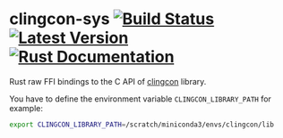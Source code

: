 # clingcon-sys [![Build Status](https://github.com/potassco/clingcon-theory-rs/workflows/CI%20tests/badge.svg)](https://github.com/potassco/clingcon-theory-rs)[![Latest Version](https://img.shields.io/crates/v/clingcon-theory-rs.svg)](https://crates.io/crates/clingcon-theory-rs)[![Rust Documentation](https://docs.rs/clingcon-theory-rs/badge.svg)](https://docs.rs/clingcon-theory-rs)

Rust raw FFI bindings to the C API of [clingcon](https://github.com/potassco/clingcon) library.


You have to define the environment variable `CLINGCON_LIBRARY_PATH` for example:

```sh
export CLINGCON_LIBRARY_PATH=/scratch/miniconda3/envs/clingcon/lib
```
